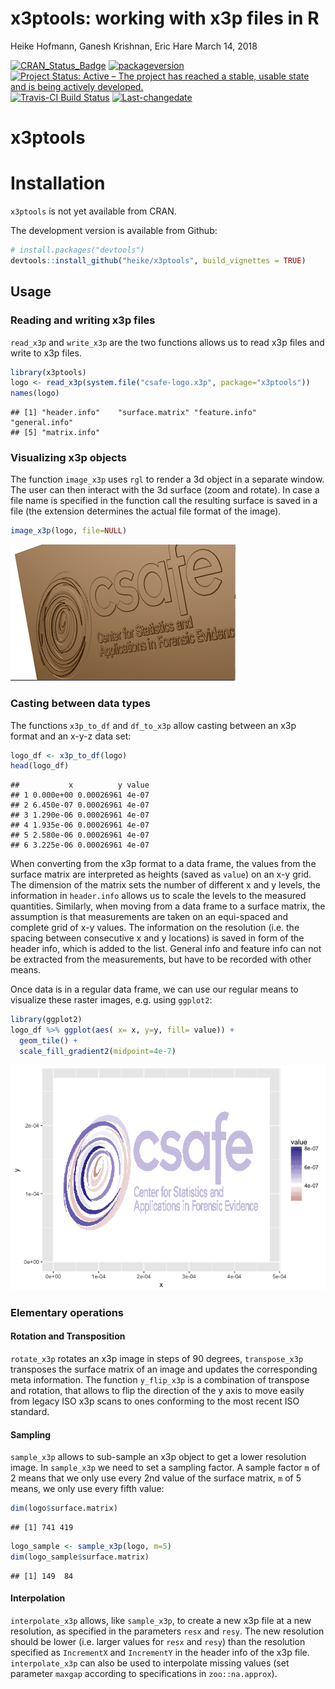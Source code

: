x3ptools: working with x3p files in R
================
Heike Hofmann, Ganesh Krishnan, Eric Hare
March 14, 2018

[![CRAN\_Status\_Badge](http://www.r-pkg.org/badges/version/x3ptools)](https://cran.r-project.org/package=x3ptools) [![packageversion](https://img.shields.io/badge/Package%20version-0.0.1-orange.svg?style=flat-square)](commits/master) [![Project Status: Active – The project has reached a stable, usable state and is being actively developed.](http://www.repostatus.org/badges/latest/active.svg)](http://www.repostatus.org/#active) [![Travis-CI Build Status](https://travis-ci.org/heike/x3ptools.svg?branch=master)](https://travis-ci.org/heike/x3ptools) [![Last-changedate](https://img.shields.io/badge/last%20change-2018--03--14-yellowgreen.svg)](/commits/master)

x3ptools
========

<!--[![CRAN Status](http://www.r-pkg.org/badges/version/x3ptools)](https://cran.r-project.org/package=x3ptools) [![CRAN RStudio mirror downloads](http://cranlogs.r-pkg.org/badges/x3ptools)](http://www.r-pkg.org/pkg/x3ptools) -->
<!--[![Downloads](http://cranlogs.r-pkg.org/badges/x3ptools?color=brightgreen)](https://cran.r-project.org/package=x3ptools)-->
Installation
============

`x3ptools` is not yet available from CRAN.

<!--

```r
install.packages("x3ptools")
```
-->
The development version is available from Github:

``` r
# install.packages("devtools")
devtools::install_github("heike/x3ptools", build_vignettes = TRUE)
```

Usage
-----

### Reading and writing x3p files

`read_x3p` and `write_x3p` are the two functions allows us to read x3p files and write to x3p files.

``` r
library(x3ptools)
logo <- read_x3p(system.file("csafe-logo.x3p", package="x3ptools"))
names(logo)
```

    ## [1] "header.info"    "surface.matrix" "feature.info"   "general.info"  
    ## [5] "matrix.info"

### Visualizing x3p objects

The function `image_x3p` uses `rgl` to render a 3d object in a separate window. The user can then interact with the 3d surface (zoom and rotate). In case a file name is specified in the function call the resulting surface is saved in a file (the extension determines the actual file format of the image).

``` r
image_x3p(logo, file=NULL)
```

<img src="inst/images/logo-rgl.png" width="360" />

### Casting between data types

The functions `x3p_to_df` and `df_to_x3p` allow casting between an x3p format and an x-y-z data set:

``` r
logo_df <- x3p_to_df(logo)
head(logo_df)
```

    ##           x          y value
    ## 1 0.000e+00 0.00026961 4e-07
    ## 2 6.450e-07 0.00026961 4e-07
    ## 3 1.290e-06 0.00026961 4e-07
    ## 4 1.935e-06 0.00026961 4e-07
    ## 5 2.580e-06 0.00026961 4e-07
    ## 6 3.225e-06 0.00026961 4e-07

When converting from the x3p format to a data frame, the values from the surface matrix are interpreted as heights (saved as `value`) on an x-y grid. The dimension of the matrix sets the number of different x and y levels, the information in `header.info` allows us to scale the levels to the measured quantities. Similarly, when moving from a data frame to a surface matrix, the assumption is that measurements are taken on an equi-spaced and complete grid of x-y values. The information on the resolution (i.e. the spacing between consecutive x and y locations) is saved in form of the header info, which is added to the list. General info and feature info can not be extracted from the measurements, but have to be recorded with other means.

Once data is in a regular data frame, we can use our regular means to visualize these raster images, e.g. using `ggplot2`:

``` r
library(ggplot2)
logo_df %>% ggplot(aes( x= x, y=y, fill= value)) +
  geom_tile() +
  scale_fill_gradient2(midpoint=4e-7)
```

![](README_files/figure-markdown_github/unnamed-chunk-7-1.png)

### Elementary operations

#### Rotation and Transposition

`rotate_x3p` rotates an x3p image in steps of 90 degrees, `transpose_x3p` transposes the surface matrix of an image and updates the corresponding meta information. The function `y_flip_x3p` is a combination of transpose and rotation, that allows to flip the direction of the y axis to move easily from legacy ISO x3p scans to ones conforming to the most recent ISO standard.

#### Sampling

`sample_x3p` allows to sub-sample an x3p object to get a lower resolution image. In `sample_x3p` we need to set a sampling factor. A sample factor `m` of 2 means that we only use every 2nd value of the surface matrix, `m` of 5 means, we only use every fifth value:

``` r
dim(logo$surface.matrix)
```

    ## [1] 741 419

``` r
logo_sample <- sample_x3p(logo, m=5)
dim(logo_sample$surface.matrix)
```

    ## [1] 149  84

#### Interpolation

`interpolate_x3p` allows, like `sample_x3p`, to create a new x3p file at a new resolution, as specified in the parameters `resx` and `resy`. The new resolution should be lower (i.e. larger values for `resx` and `resy`) than the resolution specified as `IncrementX` and `IncrementY` in the header info of the x3p file. `interpolate_x3p` can also be used to interpolate missing values (set parameter `maxgap` according to specifications in `zoo::na.approx`).
